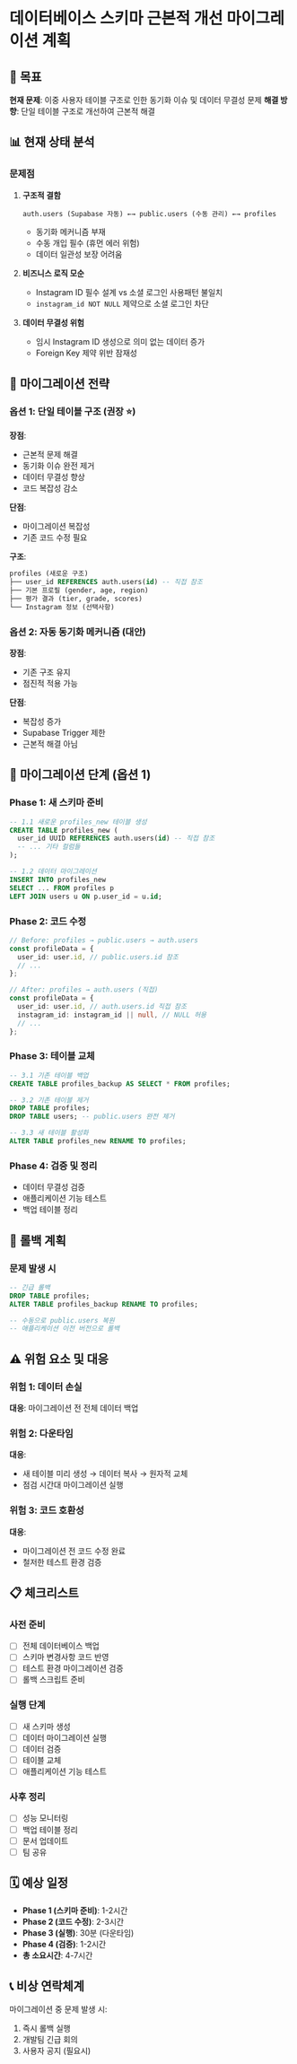 # 데이터베이스 스키마 근본적 개선 마이그레이션 계획

## 🎯 목표
**현재 문제**: 이중 사용자 테이블 구조로 인한 동기화 이슈 및 데이터 무결성 문제
**해결 방향**: 단일 테이블 구조로 개선하여 근본적 해결

## 📊 현재 상태 분석

### 문제점
1. **구조적 결함**
   ```
   auth.users (Supabase 자동) ←→ public.users (수동 관리) ←→ profiles
   ```
   - 동기화 메커니즘 부재
   - 수동 개입 필수 (휴먼 에러 위험)
   - 데이터 일관성 보장 어려움

2. **비즈니스 로직 모순**
   - Instagram ID 필수 설계 vs 소셜 로그인 사용패턴 불일치
   - `instagram_id NOT NULL` 제약으로 소셜 로그인 차단

3. **데이터 무결성 위험**
   - 임시 Instagram ID 생성으로 의미 없는 데이터 증가
   - Foreign Key 제약 위반 잠재성

## 🚀 마이그레이션 전략

### 옵션 1: 단일 테이블 구조 (권장 ⭐)

**장점**:
- 근본적 문제 해결
- 동기화 이슈 완전 제거
- 데이터 무결성 향상
- 코드 복잡성 감소

**단점**:
- 마이그레이션 복잡성
- 기존 코드 수정 필요

**구조**:
```sql
profiles (새로운 구조)
├── user_id REFERENCES auth.users(id) -- 직접 참조
├── 기본 프로필 (gender, age, region)
├── 평가 결과 (tier, grade, scores)
└── Instagram 정보 (선택사항)
```

### 옵션 2: 자동 동기화 메커니즘 (대안)

**장점**:
- 기존 구조 유지
- 점진적 적용 가능

**단점**:
- 복잡성 증가
- Supabase Trigger 제한
- 근본적 해결 아님

## 📝 마이그레이션 단계 (옵션 1)

### Phase 1: 새 스키마 준비
```sql
-- 1.1 새로운 profiles_new 테이블 생성
CREATE TABLE profiles_new (
  user_id UUID REFERENCES auth.users(id) -- 직접 참조
  -- ... 기타 컬럼들
);

-- 1.2 데이터 마이그레이션
INSERT INTO profiles_new 
SELECT ... FROM profiles p
LEFT JOIN users u ON p.user_id = u.id;
```

### Phase 2: 코드 수정
```typescript
// Before: profiles → public.users → auth.users
const profileData = {
  user_id: user.id, // public.users.id 참조
  // ...
};

// After: profiles → auth.users (직접)
const profileData = {
  user_id: user.id, // auth.users.id 직접 참조
  instagram_id: instagram_id || null, // NULL 허용
  // ...
};
```

### Phase 3: 테이블 교체
```sql
-- 3.1 기존 테이블 백업
CREATE TABLE profiles_backup AS SELECT * FROM profiles;

-- 3.2 기존 테이블 제거
DROP TABLE profiles;
DROP TABLE users; -- public.users 완전 제거

-- 3.3 새 테이블 활성화
ALTER TABLE profiles_new RENAME TO profiles;
```

### Phase 4: 검증 및 정리
- 데이터 무결성 검증
- 애플리케이션 기능 테스트
- 백업 테이블 정리

## 🔄 롤백 계획

### 문제 발생 시
```sql
-- 긴급 롤백
DROP TABLE profiles;
ALTER TABLE profiles_backup RENAME TO profiles;

-- 수동으로 public.users 복원
-- 애플리케이션 이전 버전으로 롤백
```

## ⚠️ 위험 요소 및 대응

### 위험 1: 데이터 손실
**대응**: 마이그레이션 전 전체 데이터 백업

### 위험 2: 다운타임
**대응**: 
- 새 테이블 미리 생성 → 데이터 복사 → 원자적 교체
- 점검 시간대 마이그레이션 실행

### 위험 3: 코드 호환성
**대응**: 
- 마이그레이션 전 코드 수정 완료
- 철저한 테스트 환경 검증

## 📋 체크리스트

### 사전 준비
- [ ] 전체 데이터베이스 백업
- [ ] 스키마 변경사항 코드 반영
- [ ] 테스트 환경 마이그레이션 검증
- [ ] 롤백 스크립트 준비

### 실행 단계
- [ ] 새 스키마 생성
- [ ] 데이터 마이그레이션 실행  
- [ ] 데이터 검증
- [ ] 테이블 교체
- [ ] 애플리케이션 기능 테스트

### 사후 정리
- [ ] 성능 모니터링
- [ ] 백업 테이블 정리
- [ ] 문서 업데이트
- [ ] 팀 공유

## 🗓️ 예상 일정

- **Phase 1 (스키마 준비)**: 1-2시간
- **Phase 2 (코드 수정)**: 2-3시간  
- **Phase 3 (실행)**: 30분 (다운타임)
- **Phase 4 (검증)**: 1-2시간
- **총 소요시간**: 4-7시간

## 📞 비상 연락체계

마이그레이션 중 문제 발생 시:
1. 즉시 롤백 실행
2. 개발팀 긴급 회의
3. 사용자 공지 (필요시)